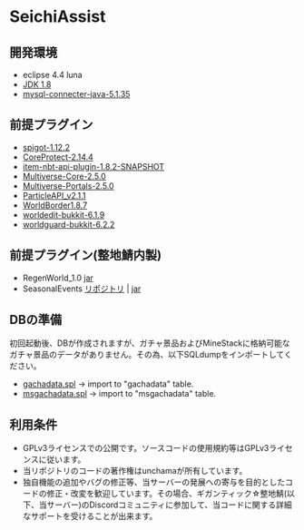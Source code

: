 # SeichiAssist

## 開発環境
- eclipse 4.4 luna
- [JDK 1.8](https://www.oracle.com/technetwork/java/javase/downloads/jdk8-downloads-2133151.html)
- [mysql-connecter-java-5.1.35](https://downloads.mysql.com/archives/c-j/)

## 前提プラグイン
- [spigot-1.12.2](https://cdn.getbukkit.org/spigot/spigot-1.12.2.jar)
- [CoreProtect-2.14.4](https://www.spigotmc.org/resources/coreprotect.8631/download?version=231781)
- [item-nbt-api-plugin-1.8.2-SNAPSHOT](https://www.spigotmc.org/resources/item-entity-tile-nbt-api.7939/download?version=241690)
- [Multiverse-Core-2.5.0](https://dev.bukkit.org/projects/multiverse-core/files/2428161/download)
- [Multiverse-Portals-2.5.0](https://dev.bukkit.org/projects/multiverse-portals/files/2428333/download)
- [ParticleAPI_v2.1.1](http://dl.inventivetalent.org/download/?file=plugin/ParticleAPI_v2.1.1)
- [WorldBorder1.8.7](https://dev.bukkit.org/projects/worldborder/files/2415838/download)
- [worldedit-bukkit-6.1.9](https://dev.bukkit.org/projects/worldedit/files/2597538/download)
- [worldguard-bukkit-6.2.2](https://dev.bukkit.org/projects/worldguard/files/2610618/download)

## 前提プラグイン(整地鯖内製)
- RegenWorld_1.0 [jar](https://red.minecraftserver.jp/attachments/download/890/RegenWorld-1.0.jar)
- SeasonalEvents [リポジトリ](https://github.com/GiganticMinecraft/SeasonalEvents) | [jar](https://red.minecraftserver.jp/attachments/download/893/SeasonalEvents.jar)

## DBの準備
初回起動後、DBが作成されますが、ガチャ景品およびMineStackに格納可能なガチャ景品のデータがありません。その為、以下SQLdumpをインポートしてください。
- [gachadata.spl](https://red.minecraftserver.jp/attachments/download/892/gachadata.sql) -> import to "gachadata" table.
- [msgachadata.spl](https://red.minecraftserver.jp/attachments/download/891/msgachadata.sql) -> import to "msgachadata" table.

## 利用条件
- GPLv3ライセンスでの公開です。ソースコードの使用規約等はGPLv3ライセンスに従います。
- 当リポジトリのコードの著作権はunchamaが所有しています。
- 独自機能の追加やバグの修正等、当サーバーの発展への寄与を目的としたコードの修正・改変を歓迎しています。その場合、ギガンティック☆整地鯖(以下、当サーバー)のDiscordコミュニティに参加して、当コードに関する詳細なサポートを受けることが出来ます。
